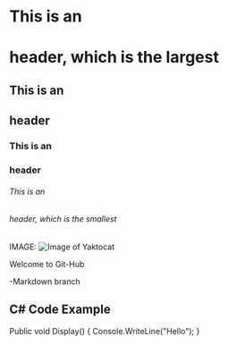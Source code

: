 # This is an <h1> header, which is the largest
## This is an <h2> header
### This is an <h3> header
###### This is an <h6> header, which is the smallest

IMAGE:
![Image of Yaktocat](https://octodex.github.com/images/yaktocat.png)

Welcome to Git-Hub

-Markdown branch

C# Code Example
---
Public void Display()
{
Console.WriteLine("Hello");
}
